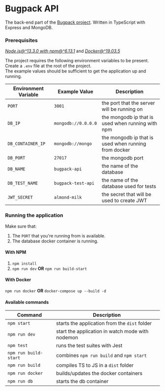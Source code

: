 # Bugpack API

The back-end part of the [Bugpack project](https://github.com/northernisle/bugpack-client).
Written in TypeScript with Express and MongoDB.

### Prerequisites
[*Node.js@^13.3.0 with npm@^6.13.1*](https://nodejs.org/en/download/) and [*Docker@^19.03.5*](https://www.docker.com/)

The project requires the following environment variables to be present. Create a `.env` file at the root of the project.  
The example values should be sufficient to get the application up and running.

| Environment Variable  | Example Value       | Description                                           |
| --------------------- | ------------------- | ----------------------------------------------------- |
| `PORT`                | `3001`              | the port that the server will be running on           |
| `DB_IP`               | `mongodb://0.0.0.0` | the mongodb ip that is used when running with npm     |
| `DB_CONTAINER_IP`     | `mongodb://mongo`   | the mongodb ip that is used when running from docker  |
| `DB_PORT`             | `27017`             | the mongodb port                                      |
| `DB_NAME`             | `bugpack-api`       | the name of the database                              |
| `DB_TEST_NAME`        | `bugpack-test-api`  | the name of the database used for tests               |
| `JWT_SECRET`          | `almond-milk`       | the secret that will be used to create JWT            |

### Running the application

Make sure that:
1. The `PORT` that you're running from is available.
2. The database docker container is running.

#### With NPM
1. `npm install`
2. `npm run dev` **OR** `npm run build-start`

#### With Docker
`npm run docker` **OR** `docker-compose up --build -d`

#### Available commands

| Command               | Description                                       |
| --------------------- | ------------------------------------------------- |
| `npm start`           | starts the application from the `dist` folder     |
| `npm run dev`         | start the application in watch mode with nodemon  |
| `npm test`            | runs the test suites with Jest                    |
| `npm run build-start` | combines `npm run build` and `npm start`          |
| `npm run build`       | compiles TS to JS in a `dist` folder              |
| `npm run docker`      | builds/updates the docker containers              |
| `npm run db`          | starts the db container                           |
